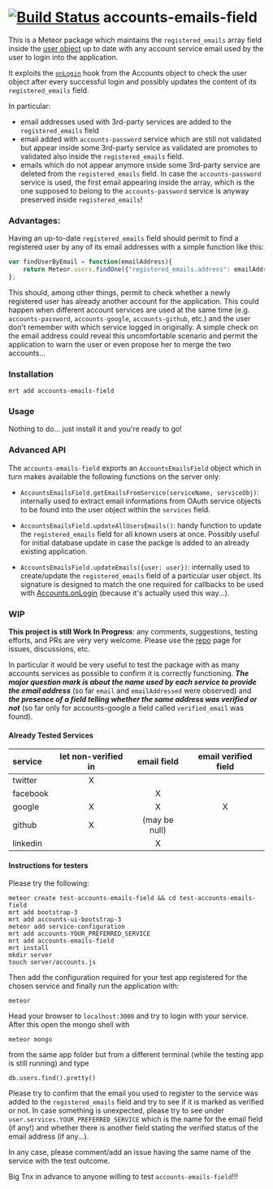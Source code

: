 [![Build Status](https://travis-ci.org/splendido/meteor-accounts-emails-field.svg?branch=master)](https://travis-ci.org/splendido/meteor-accounts-emails-field)
accounts-emails-field
=====================

This is a Meteor package which maintains the `registered_emails` array field inside the [user object](http://docs.meteor.com/#meteor_users) up to date with any account service email used by the user to login into the application.

It exploits the [`onLogin`](https://github.com/meteor/meteor/blob/b37fd2af7e028a474ee5aad25b27994fb2814bf1/packages/accounts-base/accounts_server.js#L50) hook from the Accounts object to check the user object after every successful login and possibly updates the content of its `registered_emails` field.

In particular:

* email addresses used with 3rd-party services are added to the `registered_emails` field
* email added with `accounts-password` service which are still not validated but appear inside some 3rd-party service as validated are promotes to validated also inside the `registered_emails` field.
* emails which do not appear anymore inside some 3rd-party service are deleted from the `registered_emails` field. In case the `accounts-password` service is used, the first email appearing inside the array, which is the one supposed to belong to the `accounts-password` service is anyway preserved inside `registered_emails`!

### Advantages:

Having an up-to-date `registered_emails` field should permit to find a registered user by any of its email addresses with a simple function like this:

```Javascript
var findUserByEmail = function(emailAddress){
    return Meteor.users.findOne({"registered_emails.address": emailAddress});
};
```

This should, among other things, permit to check whether a newly registered user has already another account for the application. This could happen when different account services are used at the same time (e.g. `accounts-password`, `accounts-google`, `accounts-github`, etc.) and the user don't remember with which service logged in originally. A simple check on the email address could reveal this uncomfortable scenario and permit the application to warn the user or even propose her to merge the two accounts...


### Installation

```Shell
mrt add accounts-emails-field
```

### Usage

Nothing to do... just install it and you're ready to go!

### Advanced API

The `accounts-emails-field` exports an `AccountsEmailsField` object which in
turn makes available the following functions on the server only:

* `AccountsEmailsField.getEmailsFromService(serviceName, serviceObj)`:
    internally used to extract email informations from OAuth service objects to
    be found into the user object within the `services` field.

* `AccountsEmailsField.updateAllUsersEmails()`:
    handy function to update the `registered_emails` field for all known users
    at once. Possibly useful for initial database update in case the packge is
    added to an already existing application.

* `AccountsEmailsField.updateEmails({user: user})`:
    internally used to create/update the `registered_emails` field of a particular
    user object. Its signature is designed to match the one required for callbacks
    to be used with [Accounts.onLogin](https://docs.meteor.com/#/full/accounts_onlogin)
    (because it's actually used this way...).

### WIP

**This project is still Work In Progress**: any comments, suggestions, testing efforts, and PRs are very very welcome. Please use the [repo](https://github.com/splendido/meteor-accounts-emails-field) page for issues, discussions, etc.

In particular it would be very useful to test the package with as many accounts services as possible to confirm it is correctly functioning.
_**The major question mark is about the name used by each service to provide the email address**_ (so far `email` and `emailAddressed` were observed) and _**the presence of a field telling whether the same address was verified or not**_ (so far only for accounts-google a field called `verified_email` was found).

#### Already Tested Services

|  service  | let non-verified in |  email field  | email verified field |
| :-------- | :-----------------: | :-----------: | :------------------: |
| twitter   |          X          |               |                      |
| facebook  |                     |       X       |                      |
| google    |          X          |       X       |           X          |
| github    |          X          | (may be null) |                      |
| linkedin  |                     |       X       |                      |

#### Instructions for testers

Please try the following:

```Shell
meteor create test-accounts-emails-field && cd test-accounts-emails-field
mrt add bootstrap-3
mrt add accounts-ui-bootstrap-3
meteor add service-configuration
mrt add accounts-YOUR_PREFERRED_SERVICE
mrt add accounts-emails-field
mrt install
mkdir server
touch server/accounts.js
```

Then add the configuration required for your test app registered for the chosen service and finally run the application with:

```Shell
meteor
```

Head your browser to `localhost:3000` and try to login with your service. After this open the mongo shell with

```Shell
meteor mongo
```

from the same app folder but from a different terminal (while the testing app is still running) and type

```Shell
db.users.find().pretty()
```

Please try to confirm that the email you used to register to the service was added to the `registered_emails` field and try to see if it is marked as verified or not.
In case something is unexpected, please try to see under `user.services.YOUR_PREFERRED_SERVICE` which is the name for the email field (if any!) and whether there is another field stating the verified status of the email address (if any...).

In any case, please comment/add an issue having the same name of the service with the test outcome.

Big Tnx in advance to anyone willing to test `accounts-emails-field`!!!
